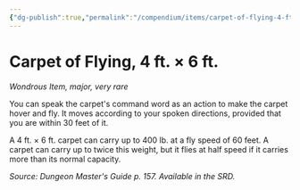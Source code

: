 ```yaml
---
{"dg-publish":true,"permalink":"/compendium/items/carpet-of-flying-4-ft-6-ft/","tags":["compendium/src/5e/dmg","item/rarity/very-rare","item/tier/major","item/wondrous"]}
---
```


# Carpet of Flying, 4 ft. × 6 ft.
*Wondrous Item, major, very rare*  


You can speak the carpet's command word as an action to make the carpet hover and fly. It moves according to your spoken directions, provided that you are within 30 feet of it.

A 4 ft. × 6 ft. carpet can carry up to 400 lb. at a fly speed of 60 feet. A carpet can carry up to twice this weight, but it flies at half speed if it carries more than its normal capacity.

*Source: Dungeon Master's Guide p. 157. Available in the SRD.*